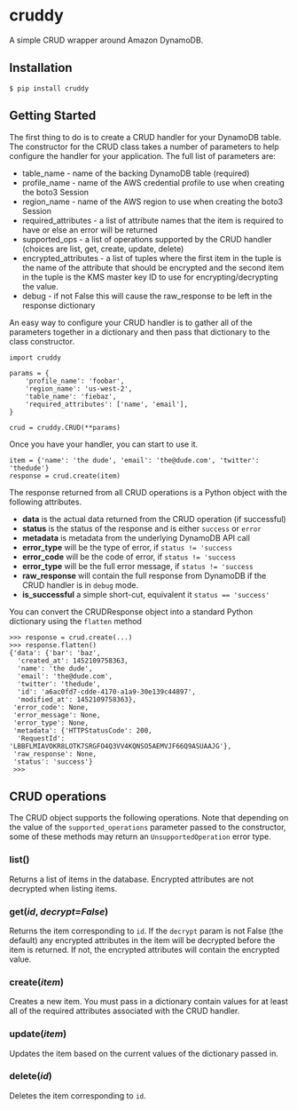 # cruddy

A simple CRUD wrapper around Amazon DynamoDB.

## Installation

```
$ pip install cruddy
```

## Getting Started

The first thing to do is to create a CRUD handler for your DynamoDB table.  The
constructor for the CRUD class takes a number of parameters to help configure
the handler for your application.  The full list of parameters are:

* table_name - name of the backing DynamoDB table (required)
* profile_name - name of the AWS credential profile to use when creating the
  boto3 Session
* region_name - name of the AWS region to use when creating the boto3 Session
* required_attributes - a list of attribute names that the item is required to
  have or else an error will be returned
* supported_ops - a list of operations supported by the CRUD handler
  (choices are list, get, create, update, delete)
* encrypted_attributes - a list of tuples where the first item in the tuple is
  the name of the attribute that should be encrypted and the second
  item in the tuple is the KMS master key ID to use for
  encrypting/decrypting the value.
* debug - if not False this will cause the raw_response to be left
  in the response dictionary

An easy way to configure your CRUD handler is to gather all of the parameters
together in a dictionary and then pass that dictionary to the class
constructor.

```
import cruddy

params = {
    'profile_name': 'foobar',
    'region_name': 'us-west-2',
    'table_name': 'fiebaz',
    'required_attributes': ['name', 'email'],
}

crud = cruddy.CRUD(**params)
```

Once you have your handler, you can start to use it.

```
item = {'name': 'the dude', 'email': 'the@dude.com', 'twitter': 'thedude'}
response = crud.create(item)
```

The response returned from all CRUD operations is a Python object with the
following attributes.

* **data** is the actual data returned from the CRUD operation (if successful)
* **status** is the status of the response and is either ``success`` or
``error``
* **metadata** is metadata from the underlying DynamoDB API call
* **error_type** will be the type of error, if ``status != 'success``
* **error_code** will be the code of error, if ``status != 'success``
* **error_type** will be the full error message, if ``status != 'success``
* **raw_response** will contain the full response from DynamoDB if the CRUD
handler is in ``debug`` mode.
* **is_successful** a simple short-cut, equivalent it ``status == 'success'``

You can convert the CRUDResponse object into a standard Python dictionary using
the ``flatten`` method

```
>>> response = crud.create(...)
>>> response.flatten()
{'data': {'bar': 'baz',
  'created_at': 1452109758363,
  'name': 'the dude',
  'email': 'the@dude.com',
  'twitter': 'thedude',
  'id': 'a6ac0fd7-cdde-4170-a1a9-30e139c44897',
  'modified_at': 1452109758363},
 'error_code': None,
 'error_message': None,
 'error_type': None,
 'metadata': {'HTTPStatusCode': 200,
  'RequestId': 'LBBFLMIAVOKR8LOTK7SRGFO4Q3VV4KQNSO5AEMVJF66Q9ASUAAJG'},
 'raw_response': None,
 'status': 'success'}
 >>>
 ```
 
## CRUD operations

The CRUD object supports the following operations.  Note that depending on the
value of the ``supported_operations`` parameter passed to the constructor, some
of these methods may return an ``UnsupportedOperation`` error type.

### list()

Returns a list of items in the database.  Encrypted attributes are not
decrypted when listing items.

### get(*id*, *decrypt=False*)

Returns the item corresponding to ``id``.  If the ``decrypt`` param is not
False (the default) any encrypted attributes in the item will be decrypted
before the item is returned.  If not, the encrypted attributes will contain the
encrypted value.

### create(*item*)

Creates a new item.  You must pass in a dictionary contain values for at least
all of the required attributes associated with the CRUD handler.

### update(*item*)

Updates the item based on the current values of the dictionary passed in.

### delete(*id*)

Deletes the item corresponding to ``id``.


